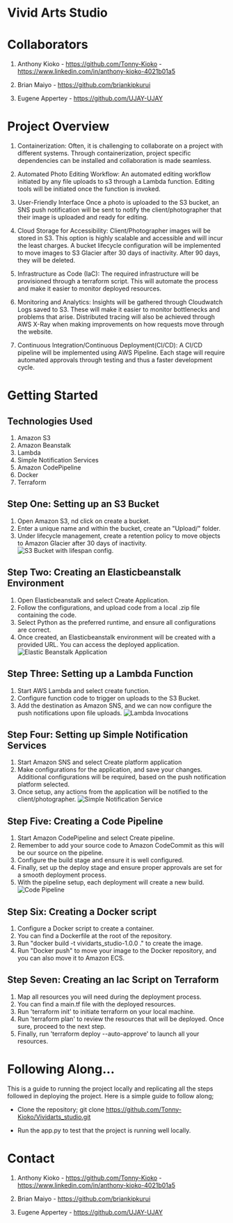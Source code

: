 # Vivid Arts Studio

# Collaborators
 1. Anthony Kioko - https://github.com/Tonny-Kioko - https://www.linkedin.com/in/anthony-kioko-4021b01a5

 2. Brian Maiyo - https://github.com/briankipkurui

 3. Eugene Appertey - https://github.com/UJAY-UJAY

# Project Overview

1. Containerization:
Often, it is challenging to collaborate on a project with different systems. Through containerization, project specific dependencies can be installed and collaboration is made seamless. 

2. Automated Photo Editing Workflow:
 An automated editing workflow initiated by any file uploads to s3 through a Lambda function. Editing tools will be initiated once the function is invoked. 

3. User-Friendly Interface
Once a photo is uploaded to the S3 bucket, an SNS push notification will be sent to notify the client/photographer that their image is uploaded and ready for editing. 

4. Cloud Storage for Accessibility:
Client/Photographer images will be stored in S3. This option is highly scalable and accessible and will incur the least charges. A bucket lifecycle configuration will be implemented to move images to S3 Glacier after 30 days of inactivity. After 90 days, they will be deleted. 

5. Infrastructure as Code (IaC):
The required infrastructure will  be provisioned through a terraform script. This will automate the process and make it easier to monitor deployed resources. 

6. Monitoring and Analytics:
Insights will be gathered through Cloudwatch Logs saved to S3. These will make it easier to monitor bottlenecks and problems that arise. Distributed tracing will also be achieved through AWS X-Ray when making improvements on how requests move through the website. 

7. Continuous Integration/Continuous Deployment(CI/CD):
A CI/CD pipeline will be implemented using AWS Pipeline. Each stage will require automated approvals through testing and thus a faster development cycle. 

##

# Getting Started
## Technologies Used
1. Amazon S3
2. Amazon Beanstalk
3. Lambda
4. Simple Notification Services
5. Amazon CodePipeline
6. Docker
7. Terraform

## Step One: Setting up an S3 Bucket
1. Open Amazon S3, nd click on create a bucket. 
2. Enter a unique name and within the bucket, create an "Upload/" folder. 
3. Under lifecycle management, create a retention policy to move objects to Amazon Glacier after 30 days of inactivity.
![S3 Bucket with lifespan config.](images/s3.png)

## Step Two: Creating an Elasticbeanstalk Environment
1. Open Elasticbeanstalk and select Create Application. 
2. Follow the configurations, and upload code from a local .zip file containing the code. 
3. Select Python as the preferred runtime, and ensure all configurations are correct. 
4. Once created, an Elasticbeanstalk environment will be created with a provided URL. You can access the deployed application. 
![Elastic Beanstalk Application](images/beanstalk.png)

## Step Three: Setting up a Lambda Function
1. Start AWS Lambda and select create function. 
2. Configure function code to trigger on uploads to the S3 Bucket. 
3. Add the destination as Amazon SNS, and we can now configure the push notifications upon file uploads. 
![Lambda Invocations](images/lambda.png)

## Step Four: Setting up Simple Notification Services
1. Start Amazon SNS and select Create platform application
2. Make configurations for the application, and save your changes. Additional configurations will be required, based on the push notification platform selected. 
3. Once setup, any actions from the application will be notified to the client/photographer. 
![Simple Notification Service](images/sns.png)

## Step Five: Creating a Code Pipeline
1. Start Amazon CodePipeline and select Create pipeline. 
2. Remember to add your source code to Amazon CodeCommit as this will be our source on the pipeline. 
3. Configure the build stage and ensure it is well configured. 
4. Finally, set up the deploy stage and ensure proper approvals are set for a smooth deployment process. 
5. With the pipeline setup, each deployment will create a new build.
![Code Pipeline](images/codepipeline.png)

## Step Six: Creating a Docker script
1. Configure a Docker script to create a container. 
2. You can find a Dockerfile at the root of the repository. 
3. Run "docker build -t vividarts_studio-1.0.0 ." to create the image. 
4. Run "Docker push" to move your image to the Docker repository, and you can also move it to Amazon ECS. 

## Step Seven: Creating an Iac Script on Terraform
1. Map all resources you will need during the deployment process. 
2. You can find a main.tf file with the deployed resources. 
3. Run 'terraform init' to initiate terraform on your local machine. 
4. Run 'terraform plan' to review the resources that will be deployed. Once sure, proceed to the next step. 
5. Finally, run 'terraform deploy --auto-approve' to launch all your resources. 


# Following Along...
This is a guide to running the project locally and replicating all the steps followed in deploying the project. Here is a simple guide to follow along;

- Clone the repository;
    git clone https://github.com/Tonny-Kioko/Vividarts_studio.git

-  Run the app.py to test that the project is running well locally. 

# Contact
 1. Anthony Kioko - https://github.com/Tonny-Kioko - https://www.linkedin.com/in/anthony-kioko-4021b01a5

 2. Brian Maiyo - https://github.com/briankipkurui

 3. Eugene Appertey - https://github.com/UJAY-UJAY



